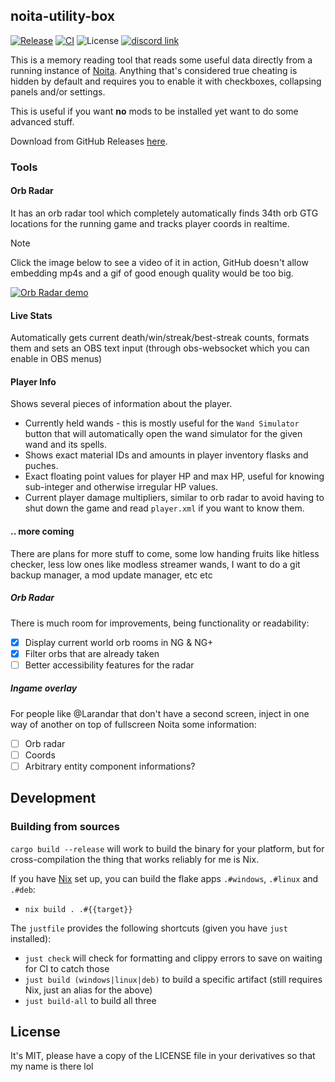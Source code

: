 ## noita-utility-box
[![Release](https://img.shields.io/github/v/release/necauqua/noita-utility-box)](https://github.com/necauqua/noita-utility-box/releases/latest)
[![CI](https://github.com/necauqua/noita-utility-box/actions/workflows/ci.yml/badge.svg)](https://github.com/necauqua/noita-utility-box/actions/workflows/ci.yml)
![License](https://img.shields.io/github/license/necauqua/noita-utility-box)
[![discord link](https://img.shields.io/discord/1346986932244054016)](https://discord.gg/RDdRT8Z8j9)

This is a memory reading tool that reads some useful data
directly from a running instance of [Noita](https://noitagame.com).
Anything that's considered true cheating is hidden by default and requires you
to enable it with checkboxes, collapsing panels and/or settings.

This is useful if you want **no** mods to be installed yet want to do some
advanced stuff.

Download from GitHub Releases [here](https://github.com/necauqua/noita-utility-box/releases).

### Tools
#### Orb Radar
It has an orb radar tool which completely automatically finds 34th orb GTG
locations for the running game and tracks player coords in realtime.

> [!NOTE]
> Click the image below to see a video of it in action, GitHub doesn't allow
> embedding mp4s and a gif of good enough quality would be too big.

[![Orb Radar demo](https://necauq.ua/images/orb-radar-demo.png)](https://necauq.ua/videos/orb-radar-demo.mp4)

#### Live Stats
Automatically gets current death/win/streak/best-streak counts, formats them
and sets an OBS text input (through obs-websocket which you can enable in OBS
menus)

#### Player Info
Shows several pieces of information about the player.
- Currently held wands - this is mostly useful for the `Wand Simulator` button
  that will automatically open the wand simulator for the given wand and its spells.
- Shows exact material IDs and amounts in player inventory flasks and puches.
- Exact floating point values for player HP and max HP, useful for knowing
  sub-integer and otherwise irregular HP values.
- Current player damage multipliers, similar to orb radar to avoid having to
  shut down the game and read `player.xml` if you want to know them.

#### .. more coming
There are plans for more stuff to come, some low handing fruits like hitless
checker, less low ones like modless streamer wands, I want to do a git backup
manager, a mod update manager, etc etc

##### Orb Radar
There is much room for improvements, being functionality or readability:

- [x] Display current world orb rooms in NG & NG+
- [x] Filter orbs that are already taken
- [ ] Better accessibility features for the radar

##### Ingame overlay
For people like @Larandar that don't have a second screen, inject in one way
of another on top of fullscreen Noita some information:

- [ ] Orb radar
- [ ] Coords
- [ ] Arbitrary entity component informations?

## Development

### Building from sources

`cargo build --release` will work to build the binary for your platform, but
for cross-compilation the thing that works reliably for me is Nix.

If you have [Nix](https://nixos.org/download/) set up, you can build the flake
apps `.#windows`, `.#linux` and `.#deb`:

- `nix build . .#{{target}}`

The `justfile` provides the following shortcuts (given you have `just` installed):
- `just check` will check for formatting and clippy errors to save on waiting for CI to catch those
- `just build (windows|linux|deb)` to build a specific artifact (still requires Nix, just an alias for the above)
- `just build-all` to build all three

## License
It's MIT, please have a copy of the LICENSE file in your derivatives so that my
name is there lol
